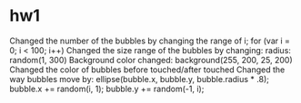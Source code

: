 # hw1
Changed the number of the bubbles by changing the range of i;  for (var i = 0; i < 100; i++)
Changed the size range of the bubbles by changing: radius: random(1, 300)
Background color changed: background(255, 200, 25, 200)
Changed the color of bubbles before touched/after touched
Changed the way bubbles move by: ellipse(bubble.x, bubble.y, bubble.radius * .8);
                                  bubble.x += random(i, 1);
                                  bubble.y += random(-1, i);

